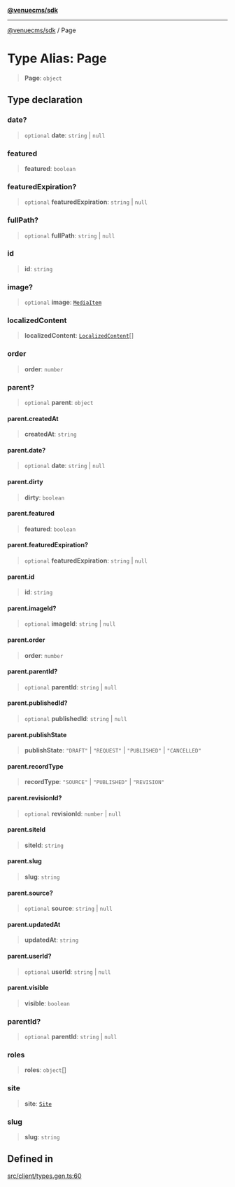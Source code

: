 [**@venuecms/sdk**](../README.md)

***

[@venuecms/sdk](../README.md) / Page

# Type Alias: Page

> **Page**: `object`

## Type declaration

### date?

> `optional` **date**: `string` \| `null`

### featured

> **featured**: `boolean`

### featuredExpiration?

> `optional` **featuredExpiration**: `string` \| `null`

### fullPath?

> `optional` **fullPath**: `string` \| `null`

### id

> **id**: `string`

### image?

> `optional` **image**: [`MediaItem`](MediaItem.md)

### localizedContent

> **localizedContent**: [`LocalizedContent`](LocalizedContent.md)[]

### order

> **order**: `number`

### parent?

> `optional` **parent**: `object`

#### parent.createdAt

> **createdAt**: `string`

#### parent.date?

> `optional` **date**: `string` \| `null`

#### parent.dirty

> **dirty**: `boolean`

#### parent.featured

> **featured**: `boolean`

#### parent.featuredExpiration?

> `optional` **featuredExpiration**: `string` \| `null`

#### parent.id

> **id**: `string`

#### parent.imageId?

> `optional` **imageId**: `string` \| `null`

#### parent.order

> **order**: `number`

#### parent.parentId?

> `optional` **parentId**: `string` \| `null`

#### parent.publishedId?

> `optional` **publishedId**: `string` \| `null`

#### parent.publishState

> **publishState**: `"DRAFT"` \| `"REQUEST"` \| `"PUBLISHED"` \| `"CANCELLED"`

#### parent.recordType

> **recordType**: `"SOURCE"` \| `"PUBLISHED"` \| `"REVISION"`

#### parent.revisionId?

> `optional` **revisionId**: `number` \| `null`

#### parent.siteId

> **siteId**: `string`

#### parent.slug

> **slug**: `string`

#### parent.source?

> `optional` **source**: `string` \| `null`

#### parent.updatedAt

> **updatedAt**: `string`

#### parent.userId?

> `optional` **userId**: `string` \| `null`

#### parent.visible

> **visible**: `boolean`

### parentId?

> `optional` **parentId**: `string` \| `null`

### roles

> **roles**: `object`[]

### site

> **site**: [`Site`](Site.md)

### slug

> **slug**: `string`

## Defined in

[src/client/types.gen.ts:60](https://github.com/venuecms/sdk/blob/e958d083f7fea3b380d25d326581eddc4f974d05/src/client/types.gen.ts#L60)
